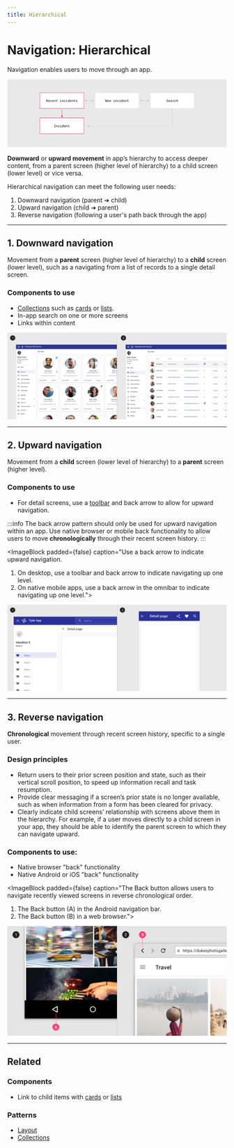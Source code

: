 ```yaml
---
title: Hierarchical
---
```


# Navigation: Hierarchical

Navigation enables users to move through an app.

<ImageBlock padded={false}>

![Hierarchical navigation.](./images/hierarchical-navigation.png)

</ImageBlock>

**Downward** or **upward movement** in app’s hierarchy to access deeper content, from a parent screen (higher level of hierarchy) to a child screen (lower level) or vice versa.

Hierarchical navigation can meet the following user needs:

1. Downward navigation (parent ➔ child) 
2. Upward navigation (child ➔ parent)
3. Reverse navigation (following a user's path back through the app)

---

## 1. Downward navigation 

Movement from a **parent** screen (higher level of hierarchy) to a **child** screen (lower level), such as a navigating from a list of records to a single detail screen. 

### Components to use 
- [Collections](/patterns/collections) such as [cards](/components/cards/card) or [lists](/components/lists/list).
- In-app search on one or more screens
- Links within content

<ImageBlock padded={false} caption="Cards or lists may be used to facilitate downward navigation.">

![Cards or lists may be used to facilitate downward navigation.](./images/top-down-nav.png)

</ImageBlock>

---

## 2. Upward navigation

Movement from a **child** screen (lower level of hierarchy) to a **parent** screen (higher level).

### Components to use 
- For detail screens, use a [toolbar](/components/page/toolbar/) and back arrow to allow for upward navigation. 

:::info
The back arrow pattern should only be used for upward navigation within an app. Use native browser or mobile back functionality to allow users to move **chronologically** through their recent screen history.
:::

<ImageBlock padded={false} caption="Use a back arrow to indicate upward navigation.<br>
1. On desktop, use a toolbar and back arrow to indicate navigating up one level.<br>
2. On native mobile apps, use a back arrow in the omnibar to indicate navigating up one level.">

![Use a back arrow to indicate upward navigation. Cards or lists may be used to facilitate downward navigation.](./images/hierarchical-navigation-types.png)

</ImageBlock>

---

## 3. Reverse navigation 

**Chronological** movement through recent screen history, specific to a single user. 

### Design principles

- Return users to their prior screen position and state, such as their vertical scroll position, to speed up information recall and task resumption.
- Provide clear messaging if a screen’s prior state is no longer available, such as when information from a form has been cleared for privacy.
- Clearly indicate child screens’ relationship with screens above them in the hierarchy. For example, if a user moves directly to a child screen in your app, they should be able to identify the parent screen to which they can navigate upward.

### Components to use:

- Native browser "back" functionality 
- Native Android or iOS "back" functionality

<ImageBlock padded={false} caption="The Back button allows users to navigate recently viewed screens in reverse chronological order.<br>
1. The Back button (A) in the Android navigation bar. <br>
2. The Back button (B) in a web browser.">

![Use a back arrow to indicate upward navigation. Cards or lists may be used to facilitate downward navigation.](./images/back-nav.png)

</ImageBlock>

---

## Related 

### Components

- Link to child items with [cards](/components/cards/card) or [lists](/components/lists/list)

### Patterns

- [Layout](/patterns/layout/introduction)
- [Collections](/patterns/collections)
